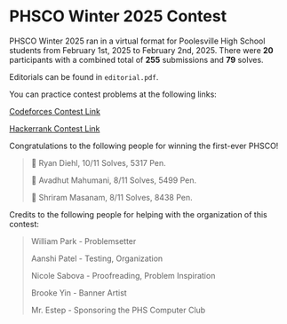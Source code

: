 # PHSCO Winter 2025 Contest

PHSCO Winter 2025 ran in a virtual format for Poolesville High School students from February 1st, 2025 to February 2nd, 2025. There were **20** participants with a combined total of **255** submissions and **79** solves.

Editorials can be found in `editorial.pdf`.

You can practice contest problems at the following links:

[Codeforces Contest Link](https://codeforces.com/group/nxOH2ImmkR/contest/583932)

[Hackerrank Contest Link](https://www.hackerrank.com/phsco-winter25)

Congratulations to the following people for winning the first-ever PHSCO!

>
> 🥇 Ryan Diehl, 10/11 Solves, 5317 Pen.
>
> 🥈 Avadhut Mahumani, 8/11 Solves, 5499 Pen.
>
> 🥉 Shriram Masanam, 8/11 Solves, 8438 Pen.
>

Credits to the following people for helping with the organization of this contest:

>
> William Park - Problemsetter
>
> Aanshi Patel - Testing, Organization
>
> Nicole Sabova - Proofreading, Problem Inspiration
>
> Brooke Yin - Banner Artist
>
> Mr. Estep - Sponsoring the PHS Computer Club
>